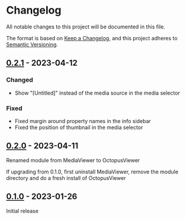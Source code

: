# Changelog

All notable changes to this project will be documented in this file.

The format is based on [Keep a Changelog](https://keepachangelog.com/en/1.0.0/),
and this project adheres to [Semantic Versioning](https://semver.org/spec/v2.0.0.html).

## [0.2.1] - 2023-04-12

### Changed

- Show "[Untitled]" instead of the media source in the media selector

### Fixed

- Fixed margin around property names in the info sidebar
- Fixed the position of thumbnail in the media selector

## [0.2.0] - 2023-04-11

Renamed module from MediaViewer to OctopusViewer

If upgrading from 0.1.0, first uninstall MediaViewer, remove the module
directory and do a fresh install of OctopusViewer

## [0.1.0] - 2023-01-26

Initial release

[0.2.1]: https://github.com/biblibre/omeka-s-module-OctopusViewer/releases/tag/v0.2.1
[0.2.0]: https://github.com/biblibre/omeka-s-module-OctopusViewer/releases/tag/v0.2.0
[0.1.0]: https://github.com/biblibre/omeka-s-module-OctopusViewer/releases/tag/v0.1.0
